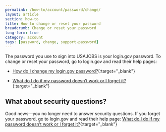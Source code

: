 ```yaml
---
permalink: /how-to/account/password/change/
layout: article
section: how-to
title: How to change or reset your password
breadcrumb: Change or reset your password
long-form: true
category: account
tags: [password, change, support-password]
---
```


The password you use to sign into USAJOBS is your login.gov password. To change or reset your password, go to login.gov and read their help pages:

* [How do I change my login.gov password?](https://login.gov/help/changing-settings/how-do-i-change-my-password/){:target="_blank"}

* [What do I do if my password doesn’t work or I forget it?](https://login.gov/help/signing-in/what-do-i-do-if-my-password-doesnt-work-or-i-forget-it/){:target="_blank"}

## What about security questions?

Good news—you no longer need to answer security questions. If you forget your password, go to login.gov and read their help page:
[What do I do if my password doesn’t work or I forget it?](https://login.gov/help/signing-in/what-do-i-do-if-my-password-doesnt-work-or-i-forget-it/){:target="_blank"}
